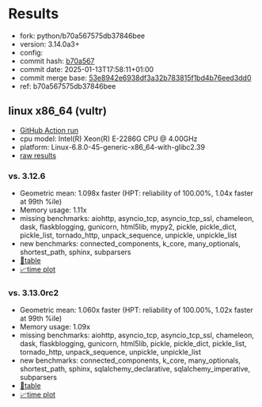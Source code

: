 # Results

- fork: python/b70a567575db37846bee
- version: 3.14.0a3+
- config: 
- commit hash: [b70a567](https://github.com/python/cpython/commit/b70a567)
- commit date: 2025-01-13T17:58:11+01:00
- commit merge base: [53e8942e6938df3a32b783815f1bd4b76eed3dd0](https://github.com/python/cpython/commit/53e8942e6938df3a32b783815f1bd4b76eed3dd0)
- ref: b70a567575db37846bee

## linux x86_64 (vultr)

- [GitHub Action run](https://github.com/facebookexperimental/free-threading-benchmarking/actions/runs/12758478892)
- cpu model: Intel(R) Xeon(R) E-2286G CPU @ 4.00GHz
- platform: Linux-6.8.0-45-generic-x86_64-with-glibc2.39
- [raw results](bm-20250113-vultr-x86_64-python-b70a567575db37846bee-3.14.0a3%2B-b70a567.json)

### vs. 3.12.6

- Geometric mean: 1.098x faster (HPT: reliability of 100.00%, 1.04x faster at 99th %ile)
- Memory usage: 1.11x
- missing benchmarks: aiohttp, asyncio_tcp, asyncio_tcp_ssl, chameleon, dask, flaskblogging, gunicorn, html5lib, mypy2, pickle, pickle_dict, pickle_list, tornado_http, unpack_sequence, unpickle, unpickle_list
- new benchmarks: connected_components, k_core, many_optionals, shortest_path, sphinx, subparsers
- [📄table](bm-20250113-vultr-x86_64-python-b70a567575db37846bee-3.14.0a3%2B-b70a567-vs-3.12.6.md)
- [📈time plot](bm-20250113-vultr-x86_64-python-b70a567575db37846bee-3.14.0a3%2B-b70a567-vs-3.12.6.svg)

### vs. 3.13.0rc2

- Geometric mean: 1.060x faster (HPT: reliability of 100.00%, 1.02x faster at 99th %ile)
- Memory usage: 1.09x
- missing benchmarks: aiohttp, asyncio_tcp, asyncio_tcp_ssl, chameleon, dask, flaskblogging, gunicorn, html5lib, pickle, pickle_dict, pickle_list, tornado_http, unpack_sequence, unpickle, unpickle_list
- new benchmarks: connected_components, k_core, many_optionals, shortest_path, sphinx, sqlalchemy_declarative, sqlalchemy_imperative, subparsers
- [📄table](bm-20250113-vultr-x86_64-python-b70a567575db37846bee-3.14.0a3%2B-b70a567-vs-3.13.0rc2.md)
- [📈time plot](bm-20250113-vultr-x86_64-python-b70a567575db37846bee-3.14.0a3%2B-b70a567-vs-3.13.0rc2.svg)

